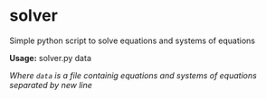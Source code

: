 # solver
Simple python script to solve equations and systems of equations

**Usage:** solver.py data

_Where `data` is a file containig equations and systems of equations separated by new line_
    
